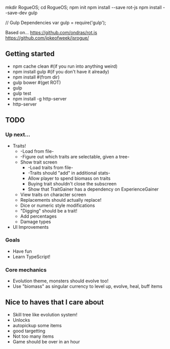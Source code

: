 mkdir RogueOS;
cd RogueOS;
npm init
npm install --save rot-js
npm install --save-dev gulp

// Gulp Dependencies
var gulp = require('gulp');

Based on...
https://github.com/ondras/rot.js
https://github.com/jokeofweek/jsrogue/

## Getting started
* npm cache clean #(if you run into anything weird)
* npm install gulp #(if you don't have it already)
* npm install #(from dir)
* gulp bower #(get ROT)
* gulp
* gulp test
* npm install -g http-server
* http-server

## TODO

### Up next...
* Traits!
  * -Load from file-
  * -Figure out which traits are selectable, given a tree-
  * Show trait screen
    * -Load traits from file-
    * -Traits should "add" in additional stats-
    * Allow player to spend biomass on traits
    * Buying trait shouldn't close the subscreen
    * Show that TraitGainer has a dependency on ExperienceGainer
  * View traits on character screen
  * Replacements should actually replace!
  * Dice or numeric style modifications
  * "Digging" should be a trait!
  * Add percentages
  * Damage types
* UI Improvements

### Goals
* Have fun
* Learn TypeScript!

### Core mechanics
* Evolution theme, monsters should evolve too!
* Use "biomass" as singular currency to level up, evolve, heal, buff items

## Nice to haves that I care about
* Skill tree like evolution system!
* Unlocks
* autopickup some items
* good targetting
* Not too many items
* Game should be over in an hour